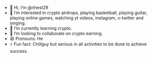 - 👋 Hi, I’m @nhest29
- 👀 I’m interested in crypto airdrops, playing basketball, playing guitar, playing online games, watching yt videos, instagram, x-twitter and singing.
- 🌱 I’m currently learning crypto.
- 💞️ I’m looking to collaborate on crypto earning.
- 😄 Pronouns: He
- ⚡ Fun fact: Chillguy but serious in all activities to be done to achieve success.

<!---
tsenrj/tsenrj is a ✨ special ✨ repository because its `README.md` (this file) appears on your GitHub profile.
You can click the Preview link to take a look at your changes.
--->
